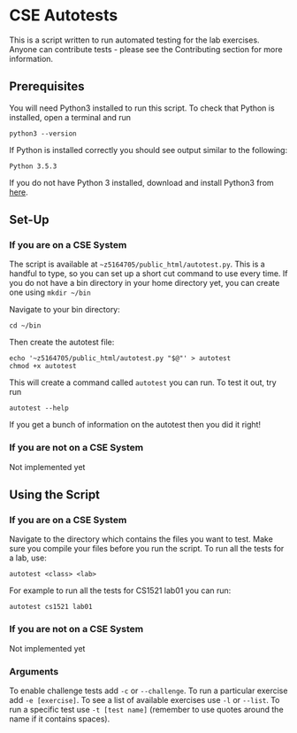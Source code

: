 # CSE Autotests

This is a script written to run automated testing for the lab exercises. Anyone can contribute tests - please see the Contributing section for more information.

## Prerequisites

You will need Python3 installed to run this script. To check that Python is installed, open a terminal and run

```
python3 --version
```

If Python is installed correctly you should see output similar to the following:
```
Python 3.5.3
```

If you do not have Python 3 installed, download and install Python3 from [here](https://www.python.org/downloads/).

## Set-Up

### If you are on a CSE System
The script is available at `~z5164705/public_html/autotest.py`. This is a handful to type, so you can set up a short cut command to use every time. If you do not have a bin directory in your home directory yet, you can create one using `mkdir ~/bin`

Navigate to your bin directory:
```
cd ~/bin
```
Then create the autotest file:
```
echo '~z5164705/public_html/autotest.py "$@"' > autotest
chmod +x autotest
```
This will create a command called `autotest` you can run. To test it out, try run
```
autotest --help
```

If you get a bunch of information on the autotest then you did it right!

### If you are not on a CSE System
Not implemented yet

## Using the Script

### If you are on a CSE System
Navigate to the directory which contains the files you want to test. Make sure you compile your files before you run the script. To run all the tests for a lab, use:
```
autotest <class> <lab>
```
For example to run all the tests for CS1521 lab01 you can run:
```
autotest cs1521 lab01
```

### If you are not on a CSE System
Not implemented yet

### Arguments
To enable challenge tests add `-c` or `--challenge`. To run a particular exercise add `-e [exercise]`. To see a list of available exercises use `-l` or `--list`. To run a specific test use `-t [test name]` (remember to use quotes around the name if it contains spaces).
